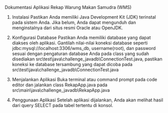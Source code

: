 Dokumentasi Aplikasi Rekap Warung Makan Samudra (WMS)

1. Instalasi
Pastikan Anda memiliki Java Development Kit (JDK) terinstal pada sistem Anda. Jika belum, Anda dapat mengunduh dan menginstalnya dari situs resmi Oracle atau OpenJDK.

2. Konfigurasi Database
Pastikan Anda memiliki database yang dapat diakses oleh aplikasi. Gantilah nilai-nilai koneksi database seperti jdbc:mysql://localhost:3306/wms_db, username(root), dan password sesuai dengan pengaturan database Anda pada class yang sudah disediakan src\test\java\challenge_javadb\ConnectionTest.java, pastikan koneksi ke database tersambung yang dapat dicoba pada src\test\java\challenge_javadb\ConnectionTest.java

3. Menjalankan Aplikasi
Buka terminal atau command prompt pada code editor dan jalankan class RekapApp.java pada src\main\java\challenge_javadb\RekapApp.java

4. Penggunaan Aplikasi
Setelah aplikasi dijalankan, Anda akan melihat hasil dari query SELECT pada tabel tertentu di konsol. 
